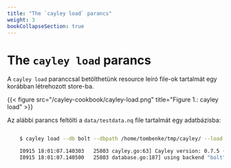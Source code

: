 ```yaml
---
title: "The `cayley load` parancs"
weight: 3
bookCollapseSection: true
---
```


# The `cayley load` parancs

A `cayley load` paranccsal betölthetünk resource leíró file-ok tartalmát egy korábban létrehozott store-ba.

{{< figure src="/cayley-cookbook/cayley-load.png" title="Figure 1.: cayley load" >}}

Az alábbi parancs feltölti a `data/testdata.nq` file tartalmát egy adatbázisba:

```bash

    $ cayley load --db bolt --dbpath /home/tombenke/tmp/cayley/ --load data/testdata.nq 

    I0915 18:01:07.140303   25803 cayley.go:63] Cayley version: 0.7.5 (cf576babb7db)
    I0915 18:01:07.140500   25803 database.go:187] using backend "bolt" (/home/tombenke/tmp/cayley/)

```


